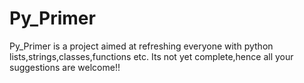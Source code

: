 # Py_Primer

Py_Primer is a project aimed at refreshing everyone with python lists,strings,classes,functions etc. Its not yet complete,hence all your suggestions are welcome!!
